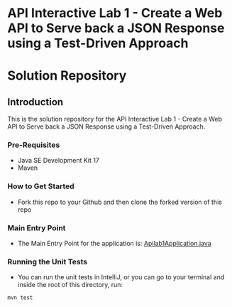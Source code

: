 # API Interactive Lab 1 - Create a Web API to Serve back a JSON Response using a Test-Driven Approach
# Solution Repository


## Introduction
This is the solution repository for the API Interactive Lab 1 - Create a Web API to Serve back a JSON Response using a Test-Driven Approach.

### Pre-Requisites
- Java SE Development Kit 17
- Maven

### How to Get Started
- Fork this repo to your Github and then clone the forked version of this repo

### Main Entry Point
- The Main Entry Point for the application is: [Apilab1Application.java](src/main/java/com/techreturners/apilab1/Apilab1Application.java)

### Running the Unit Tests
- You can run the unit tests in IntelliJ, or you can go to your terminal and inside the root of this directory, run:

`mvn test`

